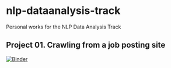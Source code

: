 # nlp-dataanalysis-track
Personal works for the NLP Data Analysis Track

## Project 01. Crawling from a job posting site
[![Binder](https://mybinder.org/badge_logo.svg)](https://mybinder.org/v2/gh/yerachoi/nlp-dataanalysis-track/master?filepath=%2Fproject01_crawling_jobpost%2Fproject01_crawling_jobpost_presentation.ipynb)
